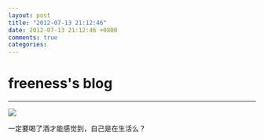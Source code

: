 ```yaml
---
layout: post
title: "2012-07-13 21:12:46"
date: 2012-07-13 21:12:46 +0800
comments: true
categories: 
---
```


# freeness's blog

----------

![](http://okqmqrbgo.bkt.clouddn.com/201207132112461.jpg)

>
一定要喝了酒才能感觉到，自己是在生活么？